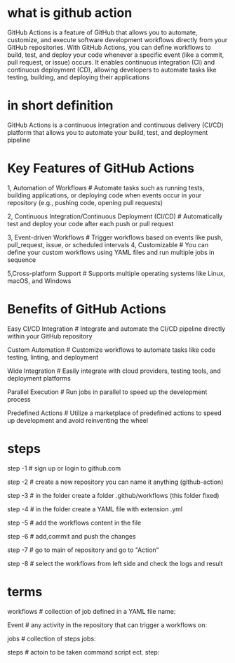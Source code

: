 # what is github action
GitHub Actions is a feature of GitHub that allows you to automate, customize, and execute software development workflows directly from your GitHub repositories. With GitHub Actions, you can define workflows to build, test, and deploy your code whenever a specific event (like a commit, pull request, or issue) occurs. It enables continuous integration (CI) and continuous deployment (CD), allowing developers to automate tasks like testing, building, and deploying their applications
# in short definition
GitHub Actions is a continuous integration and continuous delivery (CI/CD) platform that allows you to automate your build, test, and deployment pipeline

#  Key Features of GitHub Actions
1, Automation of Workflows    #   Automate tasks such as running tests, building applications, or deploying code when events occur in your repository (e.g., pushing code, opening pull requests) 

2, Continuous Integration/Continuous Deployment (CI/CD)   #   Automatically test and deploy your code after each push or pull request

3, Event-driven Workflows   #    Trigger workflows based on events like push, pull_request, issue, or scheduled intervals
4, Customizable    #    You can define your custom workflows using YAML files and run multiple jobs  in sequence

5,Cross-platform Support    #   Supports multiple operating systems like Linux, macOS, and Windows

#  Benefits of GitHub Actions
Easy CI/CD Integration  #   Integrate and automate the CI/CD pipeline directly within your GitHub repository

Custom Automation     #    Customize workflows to automate tasks like code testing, linting, and deployment

Wide Integration     #      Easily integrate with cloud providers, testing tools, and deployment platforms

Parallel Execution    #   Run jobs in parallel to speed up the development process

Predefined Actions    #    Utilize a marketplace of predefined actions to speed up development and avoid reinventing the wheel

#  steps
step -1   #  sign up or login to github.com

step -2   #  create a new repository you can name it anything (github-action)

step -3   #  in the folder create a folder .github/workflows (this folder fixed)

step -4   #  in the folder create a YAML file with extension .yml

step -5   #  add the workflows content in the file

step -6   #  add,commit and push the changes 

step -7   #  go to main of repository and go to "Action"

step -8   #  select the workflows from left side and check the logs and result

#  terms
workflows   #   collection of job defined in a YAML file
name:

Event      #   any activity in the repository that can trigger a workflows
on:

jobs   #  collection of steps
jobs:

steps   #   actoin to be taken command script ect.
step:

